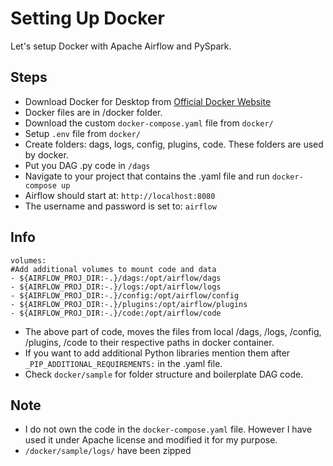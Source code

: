 # Setting Up Docker
Let's setup Docker with Apache Airflow and PySpark.

## Steps
- Download Docker for Desktop from [Official Docker Website](https://www.docker.com/products/docker-desktop/)
- Docker files are in /docker folder.
- Download the custom `docker-compose.yaml` file from `docker/`
- Setup `.env` file from `docker/`
- Create folders: dags, logs, config, plugins, code. These folders are used by docker.
- Put you DAG .py code in `/dags`
- Navigate to your project that contains the .yaml file and run `docker-compose up`
- Airflow should start at: `http://localhost:8080`
- The username and password is set to: `airflow`

## Info
```
volumes:
#Add additional volumes to mount code and data
- ${AIRFLOW_PROJ_DIR:-.}/dags:/opt/airflow/dags
- ${AIRFLOW_PROJ_DIR:-.}/logs:/opt/airflow/logs
- ${AIRFLOW_PROJ_DIR:-.}/config:/opt/airflow/config
- ${AIRFLOW_PROJ_DIR:-.}/plugins:/opt/airflow/plugins
- ${AIRFLOW_PROJ_DIR:-.}/code:/opt/airflow/code
```
- The above part of code, moves the files from local /dags, /logs, /config, /plugins, /code to their respective paths in docker container.
- If you want to add additional Python libraries mention them after `_PIP_ADDITIONAL_REQUIREMENTS:` in the .yaml file.
- Check `docker/sample` for folder structure and boilerplate DAG code.

## Note
- I do not own the code in the `docker-compose.yaml` file. However I have used it under Apache license and modified it for my purpose.
- `/docker/sample/logs/` have been zipped